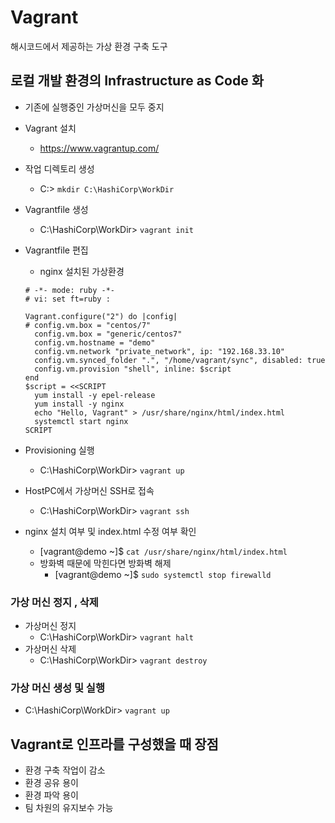 # Vagrant

해시코드에서 제공하는 가상 환경 구축 도구



## 로컬 개발 환경의 Infrastructure as Code 화

- 기존에 실행중인 가상머신을 모두 중지

- Vagrant 설치
  
  - https://www.vagrantup.com/
  
- 작업 디렉토리 생성
  
  - C:\> `mkdir C:\HashiCorp\WorkDir`
  
- Vagrantfile 생성
  
  - C:\HashiCorp\WorkDir> `vagrant init`
  
- Vagrantfile 편집

    - nginx 설치된 가상환경

    ```
    # -*- mode: ruby -*-
    # vi: set ft=ruby :
    
    Vagrant.configure("2") do |config|
    # config.vm.box = "centos/7"
      config.vm.box = "generic/centos7"
      config.vm.hostname = "demo"
      config.vm.network "private_network", ip: "192.168.33.10"
      config.vm.synced_folder ".", "/home/vagrant/sync", disabled: true
      config.vm.provision "shell", inline: $script
    end
    $script = <<SCRIPT
      yum install -y epel-release
      yum install -y nginx
      echo "Hello, Vagrant" > /usr/share/nginx/html/index.html
      systemctl start nginx
    SCRIPT
    ```

- Provisioning 실행
  - C:\HashiCorp\WorkDir> `vagrant up`
- HostPC에서 가상머신 SSH로 접속
  - C:\HashiCorp\WorkDir> `vagrant ssh`
- nginx 설치 여부 및 index.html 수정 여부 확인
  - [vagrant@demo ~]$ `cat /usr/share/nginx/html/index.html`
  - 방화벽 때문에 막힌다면 방화벽 해제
    - [vagrant@demo ~]$ `sudo systemctl stop firewalld`



### 가상 머신 정지 , 삭제

- 가상머신 정지
  - C:\HashiCorp\WorkDir> `vagrant halt`
- 가상머신 삭제
  - C:\HashiCorp\WorkDir> `vagrant destroy`



### 가상 머신 생성 및 실행

- C:\HashiCorp\WorkDir> `vagrant up`





## Vagrant로 인프라를 구성했을 때 장점

- 환경 구축 작업이 감소
- 환경 공유 용이
- 환경 파악 용이
- 팀 차원의 유지보수 가능


